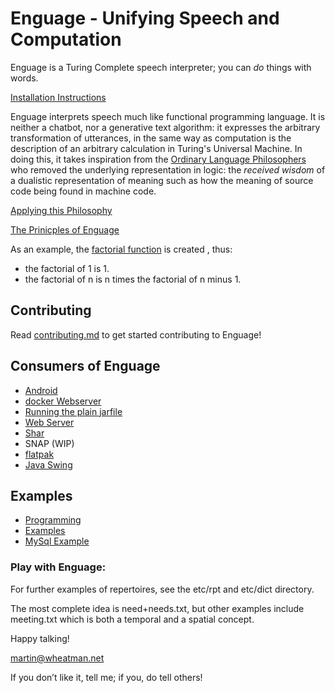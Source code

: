 # Enguage - Unifying Speech and Computation

Enguage is a Turing Complete speech interpreter;
you can _do_ things with words.

[Installation Instructions](doc/install.md)

Enguage interprets speech much like functional programming language.
It is neither a chatbot, nor a generative text algorithm: it expresses the arbitrary transformation of utterances,
in the same way as computation is the description of an arbitrary calculation in Turing's Universal Machine.
In doing this, it takes inspiration from the 
[Ordinary Language Philosophers](https://en.wikipedia.org/wiki/Ordinary_language_philosophy)
who removed the underlying representation in logic:
the *received wisdom* of a dualistic representation of meaning 
such as how the meaning of source code being found in machine code.

[Applying this Philosophy](doc/philosophy.md)

[The Prinicples of Enguage](doc/principles.md)

As an example, the
[factorial function](etc/rpts/maths/the-of-is-%2Bwhat_is_the-.txt)
is created , thus:
* the factorial of 1 is 1.
* the factorial of n is n times the factorial of n minus 1.

## Contributing

Read [contributing.md](doc/contributing.md) to get started contributing to Enguage!

## Consumers of Enguage

- [Android](doc/android.md)
- [docker Webserver](doc/container.md)
- [Running the plain jarfile](doc/jarfile.md)
- [Web Server](doc/httpd.md)
- [Shar](doc/shar.md)
- SNAP (WIP)
- [flatpak](doc/flatpak.md)
- [Java Swing](doc/swing.md)

## Examples

- [Programming](doc/programming.md)
- [Examples](doc/examples.md)
- [MySql Example](doc/mySql.md)

### Play with Enguage:

For further examples of repertoires, see the etc/rpt and etc/dict directory.

The most complete idea is need+needs.txt, but other examples include meeting.txt which is both
a temporal and a spatial concept.

Happy talking!

martin@wheatman.net

If you don’t like it, tell me; if you, do tell others!
